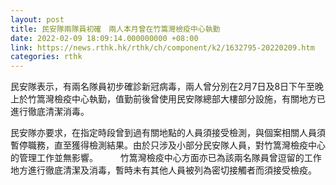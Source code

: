 ```yaml
---
layout: post
title: 民安隊兩隊員初確　兩人本月曾在竹篙灣檢疫中心執勤
date: 2022-02-09 18:09:14.000000000 +08:00
link: https://news.rthk.hk/rthk/ch/component/k2/1632795-20220209.htm
categories: rthk
---
```


民安隊表示，有兩名隊員初步確診新冠病毒，兩人曾分別在2月7日及8日下午至晚上於竹篙灣檢疫中心執勤，值勤前後曾使用民安隊總部大樓部分設施，有關地方已進行徹底清潔消毒。

民安隊亦要求，在指定時段曾到過有關地點的人員須接受檢測，與個案相關人員須暫停職務，直至獲得檢測結果。由於只涉及小部分民安隊人員，對竹篙灣檢疫中心的管理工作並無影響。
　　 
竹篙灣檢疫中心方面亦已為該兩名隊員曾逗留的工作地方進行徹底清潔及消毒，暫時未有其他人員被列為密切接觸者而須接受檢疫。
　　
